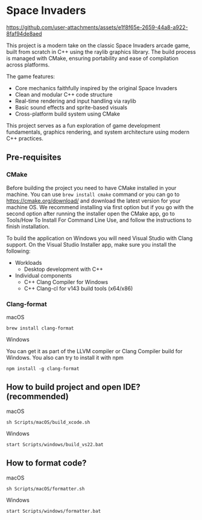 # Space Invaders

https://github.com/user-attachments/assets/e1f8f65e-2659-44a8-a922-8faf94de8aed

This project is a modern take on the classic Space Invaders arcade game, built from scratch in C++ using the raylib graphics library. The build process is managed with CMake, ensuring portability and ease of compilation across platforms.

The game features:

- Core mechanics faithfully inspired by the original Space Invaders
- Clean and modular C++ code structure
- Real-time rendering and input handling via raylib
- Basic sound effects and sprite-based visuals
- Cross-platform build system using CMake

This project serves as a fun exploration of game development fundamentals, graphics rendering, and system architecture using modern C++ practices.

## Pre-requisites

### CMake

Before building the project you need to have CMake installed in your machine. You can use `brew install cmake` command or you can go to https://cmake.org/download/ and download the latest version for your machine OS. We recommend installing via first option but if you go with the second option after running the installer open the CMake app, go to Tools/How To Install For Command Line Use, and follow the instructions to finish installation.

To build the application on Windows you will need Visual Studio with Clang support. On the Visual Studio Installer app, make sure you install the following:

* Workloads
    * Desktop development with C++
* Individual components
    * C++ Clang Compiler for Windows
    * C++ Clang-cl for v143 build tools (x64/x86)

### Clang-format

macOS
```
brew install clang-format
```

Windows

You can get it as part of the LLVM compiler or Clang Compiler build for Windows. You also can try to install it with npm
```
npm install -g clang-format
```

## How to build project and open IDE? (recommended)

macOS
```
sh Scripts/macOS/build_xcode.sh
```

Windows
```
start Scripts/windows/build_vs22.bat
```

## How to format code?

macOS
```
sh Scripts/macOS/formatter.sh
```

Windows
```
start Scripts/windows/formatter.bat
```
